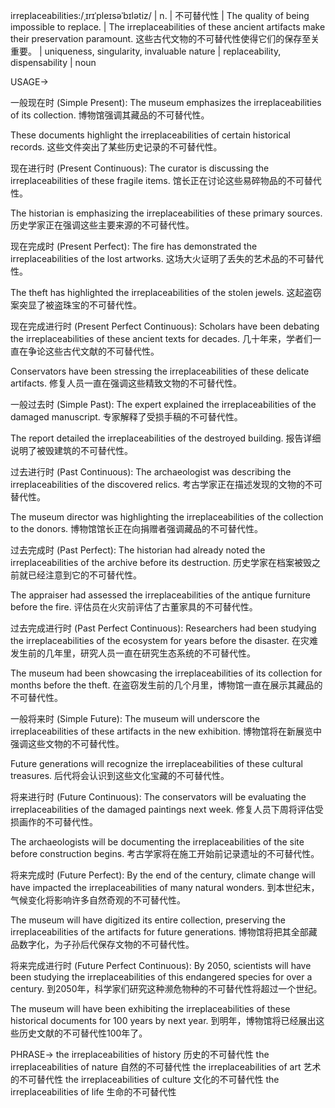 irreplaceabilities:/ˌɪrɪˈpleɪsəˈbɪlətiz/ | n. | 不可替代性 | The quality of being impossible to replace.  | The irreplaceabilities of these ancient artifacts make their preservation paramount. 这些古代文物的不可替代性使得它们的保存至关重要。 |  uniqueness, singularity, invaluable nature | replaceability, dispensability | noun

USAGE->

一般现在时 (Simple Present):
The museum emphasizes the irreplaceabilities of its collection.  博物馆强调其藏品的不可替代性。

These documents highlight the irreplaceabilities of certain historical records. 这些文件突出了某些历史记录的不可替代性。


现在进行时 (Present Continuous):
The curator is discussing the irreplaceabilities of these fragile items. 馆长正在讨论这些易碎物品的不可替代性。

The historian is emphasizing the irreplaceabilities of these primary sources.  历史学家正在强调这些主要来源的不可替代性。


现在完成时 (Present Perfect):
The fire has demonstrated the irreplaceabilities of the lost artworks.  这场大火证明了丢失的艺术品的不可替代性。

The theft has highlighted the irreplaceabilities of the stolen jewels.  这起盗窃案突显了被盗珠宝的不可替代性。


现在完成进行时 (Present Perfect Continuous):
Scholars have been debating the irreplaceabilities of these ancient texts for decades.  几十年来，学者们一直在争论这些古代文献的不可替代性。

Conservators have been stressing the irreplaceabilities of these delicate artifacts. 修复人员一直在强调这些精致文物的不可替代性。


一般过去时 (Simple Past):
The expert explained the irreplaceabilities of the damaged manuscript.  专家解释了受损手稿的不可替代性。

The report detailed the irreplaceabilities of the destroyed building.  报告详细说明了被毁建筑的不可替代性。



过去进行时 (Past Continuous):
The archaeologist was describing the irreplaceabilities of the discovered relics. 考古学家正在描述发现的文物的不可替代性。

The museum director was highlighting the irreplaceabilities of the collection to the donors.  博物馆馆长正在向捐赠者强调藏品的不可替代性。



过去完成时 (Past Perfect):
The historian had already noted the irreplaceabilities of the archive before its destruction.  历史学家在档案被毁之前就已经注意到它的不可替代性。

The appraiser had assessed the irreplaceabilities of the antique furniture before the fire.  评估员在火灾前评估了古董家具的不可替代性。


过去完成进行时 (Past Perfect Continuous):
Researchers had been studying the irreplaceabilities of the ecosystem for years before the disaster.  在灾难发生前的几年里，研究人员一直在研究生态系统的不可替代性。

The museum had been showcasing the irreplaceabilities of its collection for months before the theft.  在盗窃发生前的几个月里，博物馆一直在展示其藏品的不可替代性。


一般将来时 (Simple Future):
The museum will underscore the irreplaceabilities of these artifacts in the new exhibition.  博物馆将在新展览中强调这些文物的不可替代性。

Future generations will recognize the irreplaceabilities of these cultural treasures.  后代将会认识到这些文化宝藏的不可替代性。


将来进行时 (Future Continuous):
The conservators will be evaluating the irreplaceabilities of the damaged paintings next week.  修复人员下周将评估受损画作的不可替代性。

The archaeologists will be documenting the irreplaceabilities of the site before construction begins.  考古学家将在施工开始前记录遗址的不可替代性。


将来完成时 (Future Perfect):
By the end of the century, climate change will have impacted the irreplaceabilities of many natural wonders. 到本世纪末，气候变化将影响许多自然奇观的不可替代性。

The museum will have digitized its entire collection, preserving the irreplaceabilities of the artifacts for future generations. 博物馆将把其全部藏品数字化，为子孙后代保存文物的不可替代性。


将来完成进行时 (Future Perfect Continuous):
By 2050, scientists will have been studying the irreplaceabilities of this endangered species for over a century. 到2050年，科学家们研究这种濒危物种的不可替代性将超过一个世纪。

The museum will have been exhibiting the irreplaceabilities of these historical documents for 100 years by next year. 到明年，博物馆将已经展出这些历史文献的不可替代性100年了。


PHRASE->
the irreplaceabilities of history 历史的不可替代性
the irreplaceabilities of nature 自然的不可替代性
the irreplaceabilities of art 艺术的不可替代性
the irreplaceabilities of culture 文化的不可替代性
the irreplaceabilities of life 生命的不可替代性
